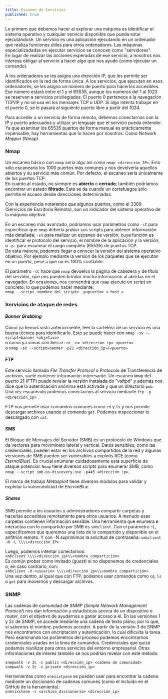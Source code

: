 ```yaml
---
title: Escaneo de Servicios
published: true
---
```


Lo primero que debemos hacer al explorar una máquina es identificar el sistema operativo y cualquier servicio disponible que pueda estar ejecutándose. Un servicio es una aplicación 
ejecutando en un ordenador que realiza funciones útiles para otros ordenadores. Las máquinas especializadadas en ejecutar servicios se conocen como "servidores".  
En lugar de realizar las acciones esperadas de ese servicio, a nosotros nos interesa obligar al servicio a hacer algo que nos ayude (como ejecutar un comando).

A los ordenadores se les asigna una dirección IP, que les permite ser identificados en la red de forma única. A los servicios, que ejecutan en esos ordenadores, se les asigna un
número de puerto para hacerlos accesibles. Ese número estará entre el 1 y el 65535, aunque los números del 1 al 1023 se reservan a servicios privilegiados. El puerto 0 pertenece a
la navegación TCP/IP y no se usa en los mensajes TCP o UDP. Si algo intenta trabajar en el puerto 0, se le pasará al siguiente puerto libre a partir del 1024.

Para acceder a un servicio de forma remota, debemos conectarnos con la IP y puerto adecuados y utilizar un lenguaje que el servicio pueda entender. Ya que examinar los 65535 puertos
de forma manual es prácticamente impensable, hay herramientas que lo hacen por nosotros. Como _Network Mapper_ (Nmap).

### [](#header-2)Nmap

Un escaneo básico con `nmap` sería algo así como `nmap <dirección_IP>`. Esto sólo escanearía los 1000 puertos más comunes y nos devolvería aquellos abiertos y su servicio más común.
Por defecto, el escaneo sería únicamente de los puertos TCP.  
En cuanto al estado, no siempre es **abierto** o **cerrado**; también podríamos encontrar un estado **filtrado**. Este se da cuando un cortafuegos sólo permite el acceso desde 
direcciones determinadas.

Con la experiencia notaremos que algunos puertos, como el 3389 (Servicios de Escritorio Remoto), son un indicador del sistema operativo de la máquina objetivo.

En un escaneo más avanzado, podríamos usar parámetros como `-sC` para especificar que `nmap` debería probar sus scripts para obtener información más detallada; `-sV` para realizar
un escaneo de versión, cuya función es identificar el protocolo del servicio, el nombre de la aplicación y la versión; o `-p-` para escanear el rango completo (65535) de puertos
TCP.  
De esta manera, podemos llegar a conocer la versión del sistema operativo objetivo. Por ejemplo mediante la versión de los paquetes que se ejecutan en un puerto, pese a que no es 
100% confiable.

El parámetro `-sC` hace que `nmap` devuelva la página de cabezera y de título del servidor, que nos pueden brindar mucha información al abrirlas en el navegador. En ocasiones, 
nos convendrá que `nmap` ejecute un _script_ en concreto; lo que podemos hacer mediante:  
`nmap --script <nombre del script> -p<puerto> <_host_>`

### [](#header-3)Servicios de ataque de redes

#### [](#header-4)_Banner Grabbing_

Como ya hemos visto anteriormente, leer la cartelera de un servicio es una buena técnica para identificarlo. Esto se puede hacer con `nmap -sV --script=banner <objetivo>`  
o como ya vimos con `Netcat`: `nc -nv <dirección_ip> <puerto>`  
o `nmap -sV --script=banner -p21 <dirección_ip>/<puerto>`

#### [](#header-5)FTP

Este servicio llamado _File Transfer Protocol_ o Protocolo de Transferencia de archivos, suele contener información interesante. Un escaneo `Nmap` del puerto 21 (FTP)
puede revelar la versión instalada de "vsftpd" y además nos dice que la autenticación anónima está activada y que un directorio `pub`.  
Una vez escaneado podemos conectarnos al servicio mediante `ftp -p <dirección_ip>` .

FTP nos permite usar comandos comunes como `cd` y `ls` y nos permite descargar archivos usando el comando `get`. Podemos inspeccionar lo descargado con `cat`.

#### [](#header-6)SMB

El Bloque de Mensajes del Servidor (SMB) es un protocolo de Windows que da vectores para movimineto lateral y vertical. Datos sensibles, como las credenciales, pueden estar en 
los archivos compartidos de la red y algunas versiones de SMB pueden ser vulnerables a exploits RCE (como _EternalBlue_). Es crucial enumerar cuidadosamente esta superfície de
ataque potencial. `Nmap` tiene diversos _scripts_ para enumerar SMB, como `nmap --script smb-os-discovery.nse -p445 <dirección_ip>`.

El marco de trabajo _Metasploit_ tiene diversos módulos para validar y explotar la vulnerabilidad de _EternalBlue_.

##### [](#header-7)_Shares_

SMB permite a los usuarios y administradores compartir carpetas y hacerlas accesibles remotamente para otros usuarios. A menudo esas carpetas contienen información sensible. 
Una herramienta que enumera e interactúa con lo compartido por SMB es `smbclient`. Con el parámetro -L, especificamos que queremos una lista de lo compartido y disponible en el 
anfitrión remoto. Y con -N suprimimos la solicitud de contraseña: 
`smbclient -N -L \\\\<dirección_IP>`

Luego, podemos intentar conectarnos:  
`smbclient \\\\<dirección_ip>\\<nombre_compartición>`  
Es común probar como invitado (_guest_) si no disponemos de credenciales o, en caso contrario, con:  
`smbclient -U <usuario> \\\\<dirección_ip>\\<nombre_compartición>`  
Una vez dentro, al igual que con FTP, podemos usar comandos como `cd`, `ls` o `get` para movernos y descargar archivos.

### [](#header-8)SNMP

Las cadenas de comunidad de SNMP (_Simple Network Management Protocol_) nos dan información y estadísticas acerca de un dispositivo o _router_, con el objetivo de ayudarnos a ganar
acceso a él. En las versiones 1 y 2c de SNMP, se accede mediante una cadena de texto plano; por lo que, si sabemos el nombre, podemos acceder. A partir de la versión 3 de SNMP nos
encontramos con encriptación y autenticación, lo cual dificulta la tarea. Pero examinando los parámetros del proceso podemos encontrarnos credenciales usadas en la línea de comandos.
Credenciales que quizá podamos reutilizar para otros servicios del entorno empresarial. Otras informaciones de interés también se nos podrían revelar con este método.

`snmpwalk -v 2c -c public <dirección_ip> <cadena de comunidad>`  
`snmpwalk -v 2c -c private <dirección_ip>`

Herramientas como `onesixtyone` se pueden usar para encontrar la cadena mediante un diccionario de cadenas comunes (como el incluido en el GitHub de la herramienta):  
`onesixstone -c <archivo_diccionario> <dirección_ip>`
